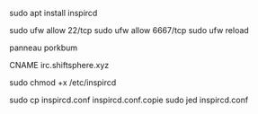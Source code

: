 sudo apt install inspircd

sudo ufw allow 22/tcp
sudo ufw allow 6667/tcp
sudo ufw reload

panneau porkbum

CNAME irc.shiftsphere.xyz

sudo chmod +x /etc/inspircd

sudo cp inspircd.conf inspircd.conf.copie
sudo jed inspircd.conf
